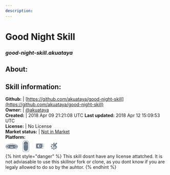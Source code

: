 ```yaml
---    
description:   
---    
```

# Good Night Skill  
### _good-night-skill.akuataya_  
## About:  


## Skill information:  
**Github:** | [https://github.com/akuataya/good-night-skill](https://github.com/akuataya/good-night-skill)  
**Owner:** | [@akuataya](https://github.com/akuataya)  
**Created:** | 2018 Apr 09 21:21:08 UTC  **Last updated:** 2018 Apr 12 15:09:53 UTC  
**License:** | No License  
**Market status:** | [Not in Market](https://market.mycroft.ai/skill/)  
**Platform:**  
 ![](../.gitbook/assets/mark-1-icon.png)  ![](../.gitbook/assets/mark-2-icon.png)  ![](../.gitbook/assets/picroft-icon.png)  ![](../.gitbook/assets/kde.png)   
{% hint style="danger" %}
This skill dosnt have any license attatched. It is not adviasable to use this skillnor fork or clone, as you dont know if you are legaly allowed to do so by the auhtor.
{% endhint %}
